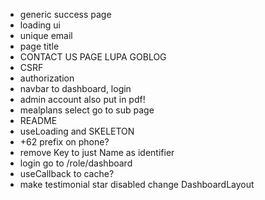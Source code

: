 - generic success page
- loading ui
- unique email
- page title
- CONTACT US PAGE LUPA GOBLOG
- CSRF
- authorization
- navbar to dashboard, login 
- admin account also put in pdf!
- mealplans select go to sub page
- README
- useLoading and SKELETON
- +62 prefix on phone?
- remove Key to just Name as identifier
- login go to /role/dashboard
- useCallback to cache?
- make testimonial star disabled change
DashboardLayout